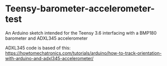 # Teensy-barometer-accelerometer-test
An Arduino sketch intended for the Teensy 3.6 interfacing with a BMP180 barometer and ADXL345 accelerometer

ADXL345 code is based of this: https://howtomechatronics.com/tutorials/arduino/how-to-track-orientation-with-arduino-and-adxl345-accelerometer/
